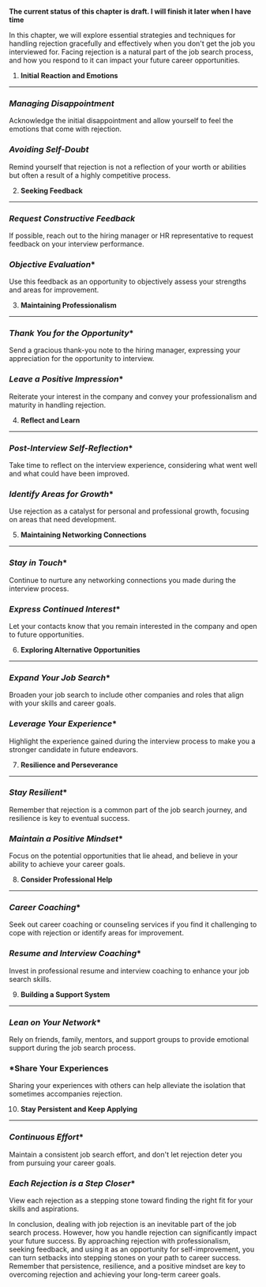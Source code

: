 **The current status of this chapter is draft. I will finish it later when I have time**

In this chapter, we will explore essential strategies and techniques for handling rejection gracefully and effectively when you don't get the job you interviewed for. Facing rejection is a natural part of the job search process, and how you respond to it can impact your future career opportunities.

1. **Initial Reaction and Emotions**
------------------------------------

### *Managing Disappointment*

Acknowledge the initial disappointment and allow yourself to feel the emotions that come with rejection.

### *Avoiding Self-Doubt*

Remind yourself that rejection is not a reflection of your worth or abilities but often a result of a highly competitive process.

2. **Seeking Feedback**
-----------------------

### *Request Constructive Feedback*

If possible, reach out to the hiring manager or HR representative to request feedback on your interview performance.

### *Objective Evaluation*\*

Use this feedback as an opportunity to objectively assess your strengths and areas for improvement.

3. **Maintaining Professionalism**
----------------------------------

### *Thank You for the Opportunity*\*

Send a gracious thank-you note to the hiring manager, expressing your appreciation for the opportunity to interview.

### *Leave a Positive Impression*\*

Reiterate your interest in the company and convey your professionalism and maturity in handling rejection.

4. **Reflect and Learn**
------------------------

### *Post-Interview Self-Reflection*\*

Take time to reflect on the interview experience, considering what went well and what could have been improved.

### *Identify Areas for Growth*\*

Use rejection as a catalyst for personal and professional growth, focusing on areas that need development.

5. **Maintaining Networking Connections**
-----------------------------------------

### *Stay in Touch*\*

Continue to nurture any networking connections you made during the interview process.

### *Express Continued Interest*\*

Let your contacts know that you remain interested in the company and open to future opportunities.

6. **Exploring Alternative Opportunities**
------------------------------------------

### *Expand Your Job Search*\*

Broaden your job search to include other companies and roles that align with your skills and career goals.

### *Leverage Your Experience*\*

Highlight the experience gained during the interview process to make you a stronger candidate in future endeavors.

7. **Resilience and Perseverance**
----------------------------------

### *Stay Resilient*\*

Remember that rejection is a common part of the job search journey, and resilience is key to eventual success.

### *Maintain a Positive Mindset*\*

Focus on the potential opportunities that lie ahead, and believe in your ability to achieve your career goals.

8. **Consider Professional Help**
---------------------------------

### *Career Coaching*\*

Seek out career coaching or counseling services if you find it challenging to cope with rejection or identify areas for improvement.

### *Resume and Interview Coaching*\*

Invest in professional resume and interview coaching to enhance your job search skills.

9. **Building a Support System**
--------------------------------

### *Lean on Your Network*\*

Rely on friends, family, mentors, and support groups to provide emotional support during the job search process.

### \*Share Your Experiences

Sharing your experiences with others can help alleviate the isolation that sometimes accompanies rejection.

10. **Stay Persistent and Keep Applying**
-----------------------------------------

### *Continuous Effort*\*

Maintain a consistent job search effort, and don't let rejection deter you from pursuing your career goals.

### *Each Rejection is a Step Closer*\*

View each rejection as a stepping stone toward finding the right fit for your skills and aspirations.

In conclusion, dealing with job rejection is an inevitable part of the job search process. However, how you handle rejection can significantly impact your future success. By approaching rejection with professionalism, seeking feedback, and using it as an opportunity for self-improvement, you can turn setbacks into stepping stones on your path to career success. Remember that persistence, resilience, and a positive mindset are key to overcoming rejection and achieving your long-term career goals.
